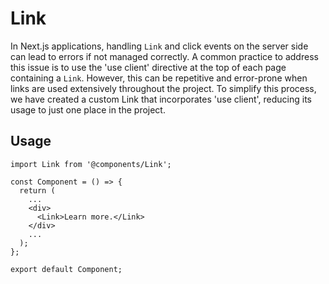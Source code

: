 # Link

In Next.js applications, handling `Link` and click events on the server side can lead to errors if not managed correctly. A common practice to address this issue is to use the 'use client' directive at the top of each page containing a `Link`. However, this can be repetitive and error-prone when links are used extensively throughout the project. To simplify this process, we have created a custom Link that incorporates 'use client', reducing its usage to just one place in the project.

## Usage

```tsx
import Link from '@components/Link';

const Component = () => {
  return (
    ...
    <div>
      <Link>Learn more.</Link>
    </div>
    ...
  );
};

export default Component;
```
